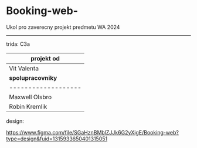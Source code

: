 # Booking-web-
Ukol pro zaverecny projekt predmetu WA 2024
___
trida: C3a 

|**projekt od**|
|--------------|
|Vit Valenta|
|**spolupracovniky**|
|-------------------|
|Maxwell Olsbro|
|Robin Kremlik|

design:

https://www.figma.com/file/SGaHznBMblZJJk6G2yXigE/Booking-web?type=design&fuid=1315933650401315051
